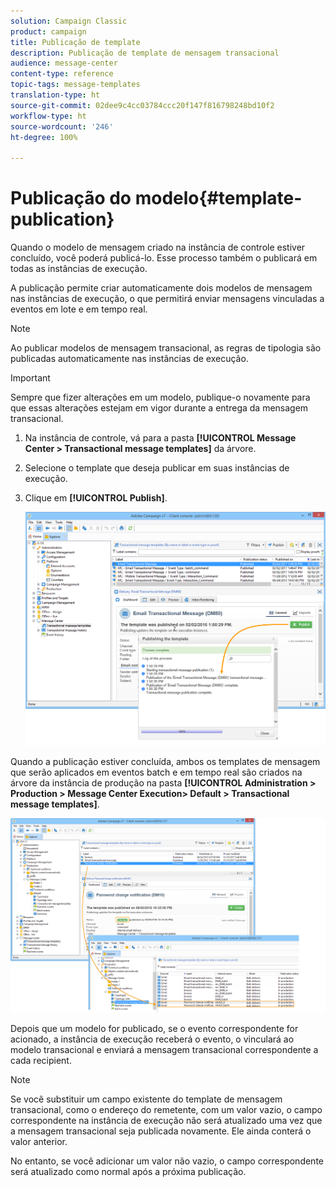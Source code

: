 ```yaml
---
solution: Campaign Classic
product: campaign
title: Publicação de template
description: Publicação de template de mensagem transacional
audience: message-center
content-type: reference
topic-tags: message-templates
translation-type: ht
source-git-commit: 02dee9c4cc03784ccc20f147f816798248bd10f2
workflow-type: ht
source-wordcount: '246'
ht-degree: 100%

---
```



# Publicação do modelo{#template-publication}

Quando o modelo de mensagem criado na instância de controle estiver concluído, você poderá publicá-lo. Esse processo também o publicará em todas as instâncias de execução.

A publicação permite criar automaticamente dois modelos de mensagem nas instâncias de execução, o que permitirá enviar mensagens vinculadas a eventos em lote e em tempo real.

>[!NOTE]
>
>Ao publicar modelos de mensagem transacional, as regras de tipologia são publicadas automaticamente nas instâncias de execução.

>[!IMPORTANT]
>
>Sempre que fizer alterações em um modelo, publique-o novamente para que essas alterações estejam em vigor durante a entrega da mensagem transacional.

1. Na instância de controle, vá para a pasta **[!UICONTROL Message Center > Transactional message templates]** da árvore.
1. Selecione o template que deseja publicar em suas instâncias de execução.
1. Clique em **[!UICONTROL Publish]**.

   ![](assets/messagecenter_publish_model_008.png)

Quando a publicação estiver concluída, ambos os templates de mensagem que serão aplicados em eventos batch e em tempo real são criados na árvore da instância de produção na pasta **[!UICONTROL Administration > Production > Message Center Execution> Default > Transactional message templates]**.

![](assets/messagecenter_deployed_model_001.png)

Depois que um modelo for publicado, se o evento correspondente for acionado, a instância de execução receberá o evento, o vinculará ao modelo transacional e enviará a mensagem transacional correspondente a cada recipient.

>[!NOTE]
>
>Se você substituir um campo existente do template de mensagem transacional, como o endereço do remetente, com um valor vazio, o campo correspondente na instância de execução não será atualizado uma vez que a mensagem transacional seja publicada novamente. Ele ainda conterá o valor anterior.
>
>No entanto, se você adicionar um valor não vazio, o campo correspondente será atualizado como normal após a próxima publicação.
